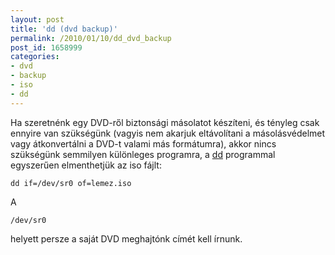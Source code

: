 ```yaml
---
layout: post
title: 'dd (dvd backup)'
permalink: /2010/01/10/dd_dvd_backup
post_id: 1658999
categories: 
- dvd
- backup
- iso
- dd
---
```


Ha szeretnénk egy DVD-ről biztonsági másolatot készíteni, és tényleg csak ennyire van szükségünk (vagyis nem akarjuk eltávolítani a másolásvédelmet vagy átkonvertálni a DVD-t valami más formátumra), akkor nincs szükségünk semmilyen különleges programra, a 
[dd](http://en.wikipedia.org/wiki/Dd_%28Unix%29) programmal egyszerűen elmenthetjük az iso fájlt:

```
dd if=/dev/sr0 of=lemez.iso
```

A 
```
/dev/sr0
```
 helyett persze a saját DVD meghajtónk címét kell írnunk.

 